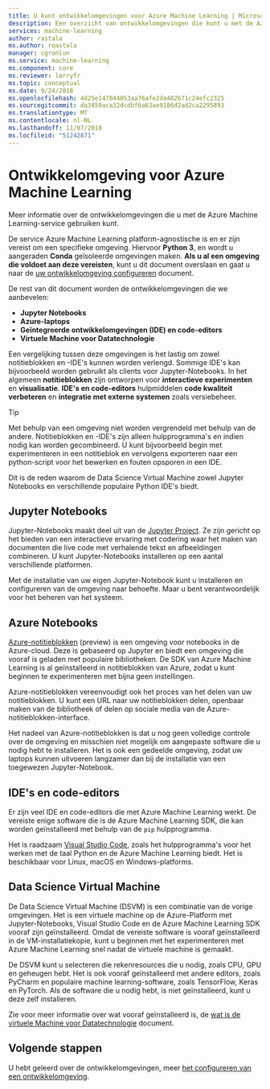 ```yaml
---
title: U kunt ontwikkelomgevingen voor Azure Machine Learning | Microsoft Docs
description: Een overzicht van ontwikkelomgevingen die kunt u met de Azure Machine Learning-service. Python 3 is de enige vereiste voor uw ontwikkelomgeving, maar wordt u aangeraden ook Conda-omgevingen. Voor de ontwikkeling van hulpprogramma's, wordt aangeraden Jupyter Notebooks, Azure-notitieblokken en IDE-votingapplication-code-editors.
services: machine-learning
author: rastala
ms.author: roastala
manager: cgronlun
ms.service: machine-learning
ms.component: core
ms.reviewer: larryfr
ms.topic: conceptual
ms.date: 9/24/2018
ms.openlocfilehash: 4d25e147044053aa76afe2da482b71c24efc2325
ms.sourcegitcommit: da3459aca32dcdbf6a63ae9186d2ad2ca2295893
ms.translationtype: MT
ms.contentlocale: nl-NL
ms.lasthandoff: 11/07/2018
ms.locfileid: "51242871"
---
```

# <a name="development-environment-for-azure-machine-learning"></a>Ontwikkelomgeving voor Azure Machine Learning 

Meer informatie over de ontwikkelomgevingen die u met de Azure Machine Learning-service gebruiken kunt. 

De service Azure Machine Learning platform-agnostische is en er zijn vereist om een specifieke omgeving. Hiervoor __Python 3__, en wordt u aangeraden __Conda__ geïsoleerde omgevingen maken. __Als u al een omgeving die voldoet aan deze vereisten__, kunt u dit document overslaan en gaat u naar de [uw ontwikkelomgeving configureren](how-to-configure-environment.md) document.

De rest van dit document worden de ontwikkelomgevingen die we aanbevelen:

* __Jupyter Notebooks__
* __Azure-laptops__
* __Geïntegreerde ontwikkelomgevingen (IDE) en code-editors__
* __Virtuele Machine voor Datatechnologie__

Een vergelijking tussen deze omgevingen is het lastig om zowel notitieblokken en -IDE's kunnen worden verlengd. Sommige IDE's kan bijvoorbeeld worden gebruikt als clients voor Jupyter-Notebooks. In het algemeen __notitieblokken__ zijn ontworpen voor __interactieve experimenten__ en __visualisatie__. __IDE's en code-editors__ hulpmiddelen __code kwaliteit verbeteren__ en __integratie met externe systemen__ zoals versiebeheer.

> [!TIP]
> Met behulp van een omgeving niet worden vergrendeld met behulp van de andere. Notitieblokken en -IDE's zijn alleen hulpprogramma's en indien nodig kan worden gecombineerd. U kunt bijvoorbeeld begin met experimenteren in een notitieblok en vervolgens exporteren naar een python-script voor het bewerken en fouten opsporen in een IDE.
>
> Dit is de reden waarom de Data Science Virtual Machine zowel Jupyter Notebooks en verschillende populaire Python IDE's biedt.

## <a name="jupyter-notebooks"></a>Jupyter Notebooks

Jupyter-Notebooks maakt deel uit van de [Jupyter Project](https://jupyter.org/). Ze zijn gericht op het bieden van een interactieve ervaring met codering waar het maken van documenten die live code met verhalende tekst en afbeeldingen combineren. U kunt Jupyter-Notebooks installeren op een aantal verschillende platformen.

Met de installatie van uw eigen Jupyter-Notebook kunt u installeren en configureren van de omgeving naar behoefte. Maar u bent verantwoordelijk voor het beheren van het systeem.

## <a name="azure-notebooks"></a>Azure Notebooks

[Azure-notitieblokken](https://notebooks.azure.com) (preview) is een omgeving voor notebooks in de Azure-cloud. Deze is gebaseerd op Jupyter en biedt een omgeving die vooraf is geladen met populaire bibliotheken. De SDK van Azure Machine Learning is al geïnstalleerd in notitieblokken van Azure, zodat u kunt beginnen te experimenteren met bijna geen instellingen.

Azure-notitieblokken vereenvoudigt ook het proces van het delen van uw notitieblokken. U kunt een URL naar uw notitieblokken delen, openbaar maken van de bibliotheek of delen op sociale media van de Azure-notitieblokken-interface.

Het nadeel van Azure-notitieblokken is dat u nog geen volledige controle over de omgeving en misschien niet mogelijk om aangepaste software die u nodig hebt te installeren. Het is ook een gedeelde omgeving, zodat uw laptops kunnen uitvoeren langzamer dan bij de installatie van een toegewezen Jupyter-Notebook.

## <a name="ides-and-code-editors"></a>IDE's en code-editors

Er zijn veel IDE en code-editors die met Azure Machine Learning werkt. De vereiste enige software die is de Azure Machine Learning SDK, die kan worden geïnstalleerd met behulp van de `pip` hulpprogramma.

Het is raadzaam [Visual Studio Code](https://code.visualstudio.com/), zoals het hulpprogramma's voor het werken met de taal Python en de Azure Machine Learning biedt. Het is beschikbaar voor Linux, macOS en Windows-platforms.

## <a name="data-science-virtual-machine"></a>Data Science Virtual Machine

De Data Science Virtual Machine (DSVM) is een combinatie van de vorige omgevingen. Het is een virtuele machine op de Azure-Platform met Jupyter-Notebooks, Visual Studio Code en de Azure Machine Learning SDK vooraf zijn geïnstalleerd. Omdat de vereiste software is vooraf geïnstalleerd in de VM-installatiekopie, kunt u beginnen met het experimenteren met Azure Machine Learning snel nadat de virtuele machine is gemaakt.

De DSVM kunt u selecteren die rekenresources die u nodig, zoals CPU, GPU en geheugen hebt. Het is ook vooraf geïnstalleerd met andere editors, zoals PyCharm en populaire machine learning-software, zoals TensorFlow, Keras en PyTorch. Als de software die u nodig hebt, is niet geïnstalleerd, kunt u deze zelf installeren.

Zie voor meer informatie over wat vooraf geïnstalleerd is, de [wat is de virtuele Machine voor Datatechnologie](../data-science-virtual-machine/overview.md) document.

## <a name="next-steps"></a>Volgende stappen

U hebt geleerd over de ontwikkelomgevingen, meer [het configureren van een ontwikkelomgeving](how-to-configure-environment.md).

